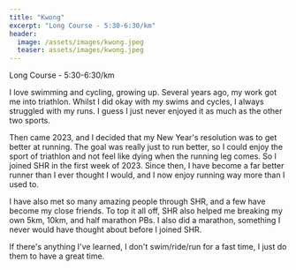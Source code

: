 ```yaml
---
title: "Kwong"
excerpt: "Long Course - 5:30-6:30/km"
header:
  image: /assets/images/kwong.jpeg
  teaser: assets/images/kwong.jpeg
---
```


Long Course - 5:30-6:30/km

I love swimming and cycling, growing up. Several years ago, my work got me into triathlon. Whilst I did okay with my swims and cycles, I always struggled with my runs. I guess I just never enjoyed it as much as the other two sports.

Then came 2023, and I decided that my New Year's resolution was to get better at running. The goal was really just to run better, so I could enjoy the sport of triathlon and not feel like dying when the running leg comes. So I joined SHR in the first week of 2023. Since then, I have become a far better runner than I ever thought I would, and I now enjoy running way more than I used to.

I have also met so many amazing people through SHR, and a few have become my close friends. To top it all off, SHR also helped me breaking my own 5km, 10km, and half marathon PBs. I also did a marathon, something I never would have thought about before I joined SHR.

If there's anything I've learned, I don't swim/ride/run for a fast time, I just do them to have a great time.
